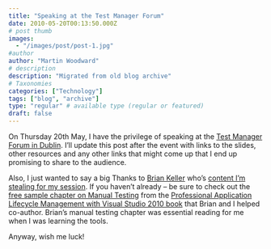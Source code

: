 ```yaml
---
title: "Speaking at the Test Manager Forum"
date: 2010-05-20T00:13:50.000Z
# post thumb
images:
  - "/images/post/post-1.jpg"
#author
author: "Martin Woodward"
# description
description: "Migrated from old blog archive"
# Taxonomies
categories: ["Technology"]
tags: ["blog", "archive"]
type: "regular" # available type (regular or featured)
draft: false
---
```


On Thursday 20th May, I have the privilege of speaking at the [Test Manager Forum in Dublin](http://www.sqs-ire.com/testmanagerforum_dublin2010.php).  I’ll update this post after the event with links to the slides, other resources and any other links that might come up that I end up promising to share to the audience.  

Also, I just wanted to say a big Thanks to [Brian Keller](http://blogs.msdn.com/briankel/) who’s [content I’m stealing for my session](http://blogs.msdn.com/briankel/archive/2010/05/05/visual-studio-2010-alm-presentations-from-my-recent-roadshow.aspx).  If you haven’t already – be sure to check out the [free sample chapter on Manual Testing](http://media.wiley.com/product_data/excerpt/68/04704842/0470484268-2.pdf) from the [Professional Application Lifecycle Management with Visual Studio 2010 book](http://www.amazon.co.uk/gp/product/0470484268?ie=UTF8&tag=woodwardwebcom&linkCode=as2&camp=1634&creative=19450&creativeASIN=0470484268) that Brian and I helped co-author.  Brian’s manual testing chapter was essential reading for me when I was learning the tools.  

Anyway, wish me luck!